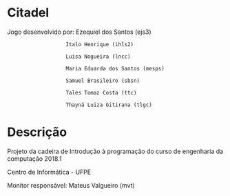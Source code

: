 # Citadel
Jogo desenvolvido por: Ezequiel dos Santos (ejs3)

                       Ítalo Henrique (ihls2)
                       
                       Luisa Nogueira (lncc)
                       
                       Maria Eduarda dos Santos (mesps)
                       
                       Samuel Brasileiro (sbsn)
                       
                       Tales Tomaz Costa (ttc)
                       
                       Thayná Luiza Gitirana (tlgc)
                       
# Descrição
Projeto da cadeira de Introdução à programação do curso de engenharia da computação 2018.1


Centro de Informática - UFPE


Monitor responsável: Mateus Valgueiro (mvt)
